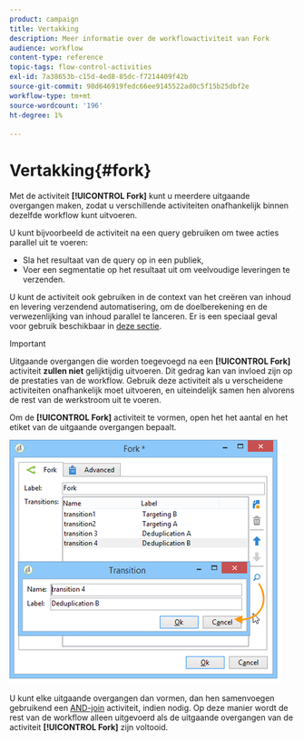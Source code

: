 ```yaml
---
product: campaign
title: Vertakking
description: Meer informatie over de workflowactiviteit van Fork
audience: workflow
content-type: reference
topic-tags: flow-control-activities
exl-id: 7a38653b-c15d-4ed8-85dc-f7214409f42b
source-git-commit: 98d646919fedc66ee9145522ad0c5f15b25dbf2e
workflow-type: tm+mt
source-wordcount: '196'
ht-degree: 1%

---
```


# Vertakking{#fork}

Met de activiteit **[!UICONTROL Fork]** kunt u meerdere uitgaande overgangen maken, zodat u verschillende activiteiten onafhankelijk binnen dezelfde workflow kunt uitvoeren.

U kunt bijvoorbeeld de activiteit na een query gebruiken om twee acties parallel uit te voeren:

* Sla het resultaat van de query op in een publiek,
* Voer een segmentatie op het resultaat uit om veelvoudige leveringen te verzenden.

U kunt de activiteit ook gebruiken in de context van het creëren van inhoud en levering verzendend automatisering, om de doelberekening en de verwezenlijking van inhoud parallel te lanceren. Er is een speciaal geval voor gebruik beschikbaar in [deze sectie](../../delivery/using/automating-via-workflows.md#creating-the-delivery-and-its-content).

>[!IMPORTANT]
>
>Uitgaande overgangen die worden toegevoegd na een **[!UICONTROL Fork]** activiteit **zullen niet** gelijktijdig uitvoeren. Dit gedrag kan van invloed zijn op de prestaties van de workflow. Gebruik deze activiteit als u verscheidene activiteiten onafhankelijk moet uitvoeren, en uiteindelijk samen hen alvorens de rest van de werkstroom uit te voeren.

Om de **[!UICONTROL Fork]** activiteit te vormen, open het het aantal en het etiket van de uitgaande overgangen bepaalt.

![](assets/s_user_segmentation_fork.png)

U kunt elke uitgaande overgangen dan vormen, dan hen samenvoegen gebruikend een [AND-join](../../workflow/using/and-join.md) activiteit, indien nodig. Op deze manier wordt de rest van de workflow alleen uitgevoerd als de uitgaande overgangen van de activiteit **[!UICONTROL Fork]** zijn voltooid.
